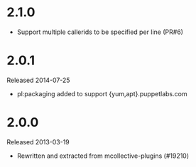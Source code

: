 # 2.1.0

* Support multiple callerids to be specified per line (PR#6)


# 2.0.1

Released 2014-07-25

* pl:packaging added to support {yum,apt}.puppetlabs.com


# 2.0.0

Released 2013-03-19

* Rewritten and extracted from mcollective-plugins (#19210)
